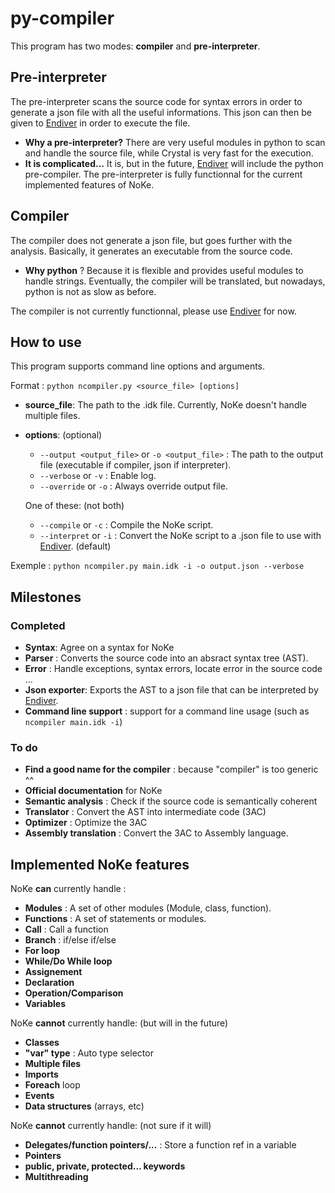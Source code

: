 # py-compiler

This program has two modes: **compiler** and **pre-interpreter**.

## Pre-interpreter

The pre-interpreter scans the source code for syntax errors in order to generate a json file with all the useful informations. This json can then be given to [Endiver](https://github.com/NoKe-Language/Endiver) in order to execute the file.
- **Why a pre-interpreter?** There are very useful modules in python to scan and handle the source file, while Crystal is very fast for the execution.
- **It is complicated...** It is, but in the future, [Endiver](https://github.com/NoKe-Language/Endiver) will include the python pre-compiler.
The pre-interpreter is fully functionnal for the current implemented features of NoKe.

## Compiler

The compiler does not generate a json file, but goes further with the analysis. Basically, it generates an executable from the source code. 
- **Why python** ? Because it is flexible and provides useful modules to handle strings. Eventually, the compiler will be translated, but nowadays, python is not as slow as before.

The compiler is not currently functionnal, please use [Endiver](https://github.com/NoKe-Language/Endiver) for now.

## How to use

This program supports command line options and arguments.

Format : ``python ncompiler.py <source_file> [options]``

- **source_file**: The path to the .idk file. Currently, NoKe doesn't handle multiple files.
- **options**: (optional)
    - ``--output <output_file>`` or ``-o <output_file>`` : The path to the output file (executable if compiler, json if interpreter).
    - ``--verbose`` or ``-v`` : Enable log.
    - ``--override`` or ``-o`` : Always override output file.
    
    One of these: (not both)
    - ``--compile`` or ``-c`` : Compile the NoKe script.
    - ``--interpret`` or ``-i`` : Convert the NoKe script to a .json file to use with [Endiver](https://github.com/NoKe-Language/Endiver). (default)

Exemple : ``python ncompiler.py main.idk -i -o output.json --verbose`` 


## Milestones
### Completed
- **Syntax**: Agree on a syntax for NoKe
- **Parser** : Converts the source code into an absract syntax tree (AST).
- **Error** : Handle exceptions, syntax errors, locate error in the source code ...
- **Json exporter**: Exports the AST to a json file that can be interpreted by [Endiver](https://github.com/NoKe-Language/Endiver).
- **Command line support** : support for a command line usage (such as ``ncompiler main.idk -i``)
### To do
- **Find a good name for the compiler** : because "compiler" is too generic ^^
- **Official documentation** for NoKe
- **Semantic analysis** : Check if the source code is semantically coherent
- **Translator** : Convert the AST into intermediate code (3AC)
- **Optimizer** : Optimize the 3AC
- **Assembly translation** : Convert the 3AC to Assembly language.

## Implemented NoKe features
NoKe **can** currently handle :
- **Modules** : A set of other modules (Module, class, function).
- **Functions** : A set of statements or modules.
- **Call** : Call a function
- **Branch** : if/else if/else
- **For loop**
- **While/Do While loop**
- **Assignement**
- **Declaration**
- **Operation/Comparison**
- **Variables**

NoKe **cannot** currently handle: (but will in the future)
- **Classes**
- **"var" type** : Auto type selector
- **Multiple files**
- **Imports**
- **Foreach** loop
- **Events**
- **Data structures** (arrays, etc)

NoKe **cannot** currently handle: (not sure if it will)
- **Delegates/function pointers/...** : Store a function ref in a variable
- **Pointers**
- **public, private, protected... keywords**
- **Multithreading**
